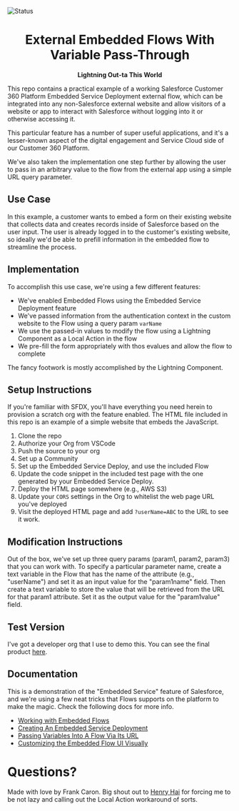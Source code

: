 ![Status](https://img.shields.io/badge/status-Beta-yellowgreen)

<h1 align="center">External Embedded Flows With Variable Pass-Through</h1>
<p align="center"><strong>Lightning Out-ta This World</strong></p>

This repo contains a practical example of a working Salesforce Customer 360 Platform Embedded Service Deployment external flow, which can be integrated into any non-Salesforce external website and allow visitors of a website or app to interact with Salesforce without logging into it or otherwise accessing it.

This particular feature has a number of super useful applications, and it's a lesser-known aspect of the digital engagement and Service Cloud side of our Customer 360 Platform.

We've also taken the implementation one step further by allowing the user to pass in an arbitrary value to the flow from the external app using a simple URL query parameter.

## Use Case

In this example, a customer wants to embed a form on their existing website that collects data and creates records inside of Salesforce based on the user input. The user is already logged in to the customer's existing website, so ideally we'd be able to prefill information in the embedded flow to streamline the process.

## Implementation

To accomplish this use case, we're using a few different features:

- We've enabled Embedded Flows using the Embedded Service Deployment feature
- We've passed information from the authentication context in the custom website to the Flow using a query param `varName`
- We use the passed-in values to modify the flow using a Lightning Component as a Local Action in the flow
- We pre-fill the form appropriately with thos evalues and allow the flow to complete

The fancy footwork is mostly accomplished by the Lightning Component.

## Setup Instructions

If you're familiar with SFDX, you'll have everything you need herein to provision a scratch org with the feature enabled. The HTML file included in this repo is an example of a simple website that embeds the JavaScript.

1. Clone the repo
2. Authorize your Org from VSCode
3. Push the source to your org
4. Set up a Community
5. Set up the Embedded Service Deploy, and use the included Flow
6. Update the code snippet in the included test page with the one generated by your Embedded Service Deploy.
7. Deploy the HTML page somewhere (e.g., AWS S3)
8. Update your `CORS` settings in the Org to whitelist the web page URL you've deployed
9. Visit the deployed HTML page and add `?userName=ABC` to the URL to see it work.

## Modification Instructions

Out of the box, we've set up three query params (param1, param2, param3) that you can work with. To specify a particular parameter name, create a text variable in the Flow that has the name of the attribute (e.g., "userName") and set it as an input value for the "param1name" field. Then create a text variable to store the value that will be retrieved from the URL for that param1 attribute. Set it as the output value for the "param1value" field.

## Test Version
I've got a developer org that I use to demo this. You can see the final product [here](https://fc-sfdc-public-assets.s3.us-east-2.amazonaws.com/test.html?varName=Frank).

## Documentation

This is a demonstration of the "Embedded Service" feature of Salesforce, and we're using a few neat tricks that Flows supports on the platform to make the magic. Check the following docs for more info.

* [Working with Embedded Flows](https://help.salesforce.com/articleView?id=embedded_flows_setup.htm)
* [Creating An Embedded Service Deployment](https://help.salesforce.com/articleView?id=snapins_create_deployment.htm&type=5)
* [Passing Variables Into A Flow Via Its URL](https://help.salesforce.com/articleView?id=flow_distribute_internal_url_variable.htm&r=https%3A%2F%2Fwww.google.com%2F&type=5)
* [Customizing the Embedded Flow UI Visually](https://help.salesforce.com/articleView?id=snapins_chat_customize_code.htm&type=5)

# Questions?

Made with love by Frank Caron. Big shout out to [Henry Hai](https://github.com/hhai) for forcing me to be not lazy and calling out the Local Action workaround of sorts.
